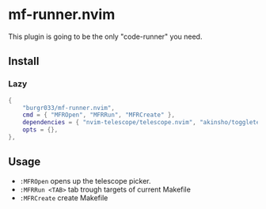 # mf-runner.nvim
This plugin is going to be the only "code-runner" you need.
## Install
### Lazy
```lua
{
    "burgr033/mf-runner.nvim",
    cmd = { "MFROpen", "MFRRun", "MFRCreate" },
    dependencies = { "nvim-telescope/telescope.nvim", "akinsho/toggleterm.nvim" }
    opts = {},
},

```
## Usage

* `:MFROpen` opens up the telescope picker.
* `:MFRRun <TAB>` tab trough targets of current Makefile 
* `:MFRCreate` create Makefile 
